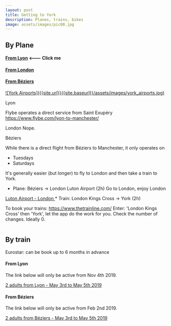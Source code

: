 ```yaml
---
layout: post
title: Getting to York
description: Planes, trains, bikes
image: assets/images/pic08.jpg
---
```


## By Plane

#### [From Lyon](#lyon) <--- Click me
#### [From London](#london)
#### [From Béziers](#beziers)

<a href='https://www.google.co.uk/maps/search/international+airports+near+York/@53.9761599,-1.6333861,9z/data=!4m3!2m2!5m1!10e2' target='_blank' rel='noopener noreferrer'>
![York Airports]({{site.url}}{{site.baseurl}}/assets/images/york_airports.jpg)
</a>

<a name="lyon">Lyon</a>

Flybe operates a direct service from Saint Exupéry
https://www.flybe.com/lyon-to-manchester/

<a name="london">London</a>
Nope.

<a name="beziers">Béziers</a>

While there is a direct flight from Béziers to Manchester, it only operates on
- Tuesdays
- Saturdays

It's generally easier (but longer) to fly to London and then take a train to York.

* Plane: Béziers -> London Luton Airport (2h)
Go to London, enjoy London
<a href='https://www.london-luton.co.uk/to-and-from-lla'>
  Luton Airport - London
</a>
* Train: London Kings Cross -> York (2h)
    
To book your trains:
https://www.thetrainline.com/
Enter: 
'London Kings Cross' then 'York', let the app do the work for you.
Check the number of changes. Ideally 0.

 <img src="assets/train.png" alt="" />

## By train

Eurostar: 
can be book up to 6 months in advance

#### From Lyon

The link below will only be active from Nov 4th 2019.

<a href='https://booking.eurostar.com/uk-en/train-search/standard/8772319/7015400?adult=2&outbound-date=2019-05-03&inbound-date=2019-05-05'>
2 adults from Lyon - May 3rd to May 5th 2019
</a>

#### From Béziers

The link below will only be active from Feb 2nd 2019.

<a href='https://booking.eurostar.com/uk-en/train-search/standard/8778100/7015400?adult=2&outbound-date=2019-05-03&inbound-date=2019-05-05'>
2 adults from Béziers - May 3rd to May 5th 2019
</a>
